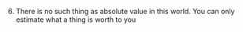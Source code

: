 6. There is no such thing as absolute value in this world. You can only estimate what a thing is worth to you
